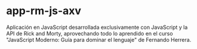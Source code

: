 # app-rm-js-axv
Aplicación en JavaScript desarrollada exclusivamente con JavaScript y la API de Rick and Morty, aprovechando todo lo aprendido en el curso "JavaScript Moderno: Guía para dominar el lenguaje" de Fernando Herrera.
